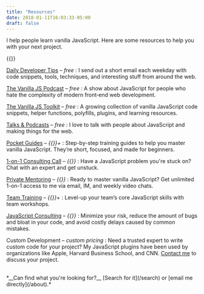 ```yaml
---
title: "Resources"
date: 2018-01-11T16:03:33-05:00
draft: false
---
```


I help people learn vanilla JavaScript. Here are some resources to help you with your next project.

{{<cta for="resources">}}

[Daily Developer Tips](/articles/) &ndash; *free*
: I send out a short email each weekday with code snippets, tools, techniques, and interesting stuff from around the web.

[The Vanilla JS Podcast](https://vanillajspodcast.com) &ndash; *free*
: A show about JavaScript for people who hate the complexity of modern front‑end web development.

[The Vanilla JS Toolkit](https://vanillajstoolkit.com) &ndash; *free*
: A growing collection of vanilla JavaScript code snippets, helper functions, polyfills, plugins, and learning resources.

[Talks & Podcasts](/talks) &ndash; *free*
: I love to talk with people about JavaScript and making things for the web.

[Pocket Guides](/guides/) &ndash; *{{<price for="guide">}}+*
: Step-by-step training guides to help you master vanilla JavaScript. They’re short, focused, and made for beginners.

[1-on-1 Consulting Call](/call/) &ndash; *{{<price for="call">}}*
: Have a JavaScript problem you're stuck on? Chat with an expert and get unstuck.

[Private Mentoring](/mentoring/) &ndash; *{{<price for="mentoring">}}*
: Ready to master vanilla JavaScript? Get unlimited 1-on-1 access to me via email, IM, and weekly video chats.

[Team Training](/training/) &ndash; *{{<price for="training">}}+*
: Level-up your team’s core JavaScript skills with team workshops.

[JavaScript Consulting](/consulting/) &ndash; *{{<price for="consulting">}}*
: Minimize your risk, reduce the amount of bugs and bloat in your code, and avoid costly delays caused by common mistakes.

Custom Development &ndash; *custom pricing*
: Need a trusted expert to write custom code for your project? My JavaScript plugins have been used by organizations like Apple, Harvard Business School, and CNN. [Contact me](/about/) to discuss your project.

<br>
*__Can find what you're looking for?__ [Search for it](/search) or [email me directly](/about).*